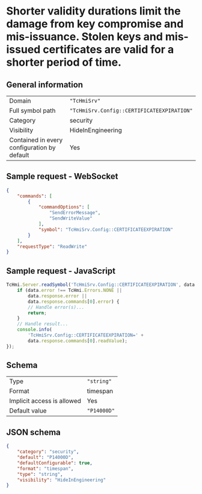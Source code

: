 # Shorter validity durations limit the damage from key compromise and mis-issuance. Stolen keys and mis-issued certificates are valid for a shorter period of time.

## General information

|  |  |
| - | - |
| Domain | `"TcHmiSrv"` |
| Full symbol path | `"TcHmiSrv.Config::CERTIFICATEEXPIRATION"` |
| Category | security |
| Visibility | HideInEngineering |
| Contained in every configuration by default | Yes |

## Sample request - WebSocket

```json
{
    "commands": [
        {
            "commandOptions": [
                "SendErrorMessage",
                "SendWriteValue"
            ],
            "symbol": "TcHmiSrv.Config::CERTIFICATEEXPIRATION"
        }
    ],
    "requestType": "ReadWrite"
}
```

## Sample request - JavaScript

```javascript
TcHmi.Server.readSymbol('TcHmiSrv.Config::CERTIFICATEEXPIRATION', data => {
    if (data.error !== TcHmi.Errors.NONE ||
        data.response.error ||
        data.response.commands[0].error) {
        // Handle error(s)...
        return;
    }
    // Handle result...
    console.info(
        'TcHmiSrv.Config::CERTIFICATEEXPIRATION=' +
        data.response.commands[0].readValue);
});
```

## Schema

|  |  |
| - | - |
| Type | `"string"` |
| Format | timespan |
| Implicit access is allowed | Yes |
| Default value | `"P14000D"` |

## JSON schema

```json
{
    "category": "security",
    "default": "P14000D",
    "defaultConfigurable": true,
    "format": "timespan",
    "type": "string",
    "visibility": "HideInEngineering"
}
```
